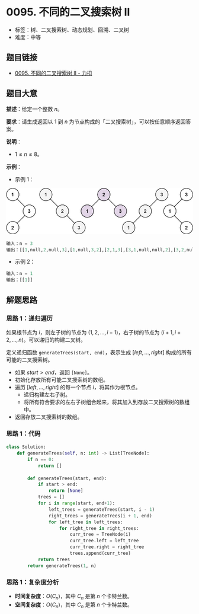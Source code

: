 # 0095. 不同的二叉搜索树 II

- 标签：树、二叉搜索树、动态规划、回溯、二叉树
- 难度：中等

## 题目链接

- [0095. 不同的二叉搜索树 II - 力扣](https://leetcode.cn/problems/unique-binary-search-trees-ii/)

## 题目大意

**描述**：给定一个整数 $n$。

**要求**：请生成返回以 $1$ 到 $n$ 为节点构成的「二叉搜索树」，可以按任意顺序返回答案。

**说明**：

- $1 \le n \le 8$。

**示例**：

- 示例 1：

![](../images/20201024009501.jpg)

```python
输入：n = 3
输出：[[1,null,2,null,3],[1,null,3,2],[2,1,3],[3,1,null,null,2],[3,2,null,1]]
```

- 示例 2：

```python
输入：n = 1
输出：[[1]]
```

## 解题思路

### 思路 1：递归遍历

如果根节点为 $i$，则左子树的节点为 $(1, 2, ..., i - 1)$，右子树的节点为 $(i + 1, i + 2, ..., n)$。可以递归的构建二叉树。

定义递归函数 `generateTrees(start, end)`，表示生成 $[left, ..., right]$ 构成的所有可能的二叉搜索树。

- 如果 $start > end$，返回 `[None]`。
- 初始化存放所有可能二叉搜索树的数组。
- 遍历 $[left, ..., right]$ 的每一个节点 $i$，将其作为根节点。
  - 递归构建左右子树。
  - 将所有符合要求的左右子树组合起来，将其加入到存放二叉搜索树的数组中。
- 返回存放二叉搜索树的数组。

### 思路 1：代码

```python
class Solution:
    def generateTrees(self, n: int) -> List[TreeNode]:
        if n == 0:
            return []

        def generateTrees(start, end):
            if start > end:
                return [None]
            trees = []
            for i in range(start, end+1):
                left_trees = generateTrees(start, i - 1)
                right_trees = generateTrees(i + 1, end)
                for left_tree in left_trees:
                    for right_tree in right_trees:
                        curr_tree = TreeNode(i)
                        curr_tree.left = left_tree
                        curr_tree.right = right_tree
                        trees.append(curr_tree)
            return trees
        return generateTrees(1, n)
```

### 思路 1：复杂度分析

- **时间复杂度**：$O(C_n)$，其中 $C_n$ 是第 $n$ 个卡特兰数。
- **空间复杂度**：$O(C_n)$，其中 $C_n$ 是第 $n$ 个卡特兰数。

